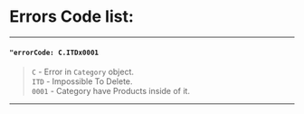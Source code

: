 # Errors Code list:

---

#### `"errorCode: C.ITDx0001`
> `C` - Error in `Category` object. \
> `ITD` - Impossible To Delete. \
> `0001` - Category have Products inside of it.

---
